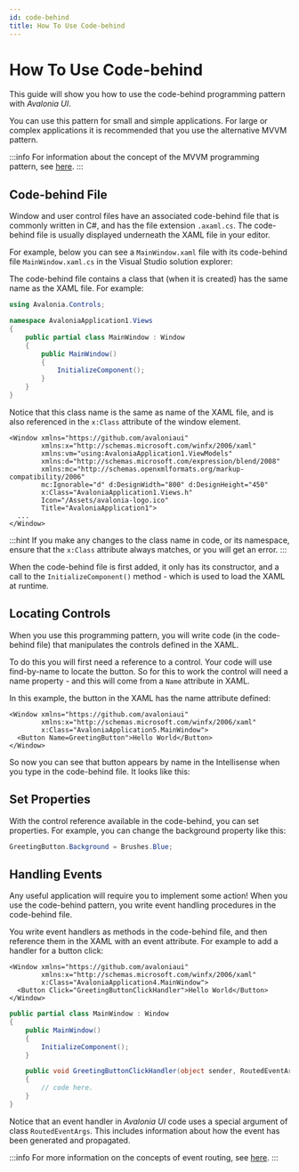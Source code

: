 ```yaml
---
id: code-behind
title: How To Use Code-behind
---
```


# How To Use Code-behind

This guide will show you how to use the code-behind programming pattern with _Avalonia UI_.&#x20;

You can use this pattern for small and simple applications. For large or complex applications it is  recommended that you use the alternative MVVM pattern.

:::info
For information about the concept of the MVVM programming pattern, see [here](../../concepts/the-mvvm-pattern/).
:::

## Code-behind File

Window and user control files have an associated code-behind file that is commonly written in C#, and has the file extension `.axaml.cs`. The code-behind file is usually displayed underneath the XAML file in your editor.&#x20;

For example, below you can see a `MainWindow.xaml` file with its code-behind file `MainWindow.xaml.cs` in the Visual Studio solution explorer:

<!-- ![](../../.gitbook/assets/codebehind-vs.png) -->

The code-behind file contains a class that (when it is created) has the same name as the XAML file. For example:

```csharp
using Avalonia.Controls;

namespace AvaloniaApplication1.Views
{
    public partial class MainWindow : Window
    {
        public MainWindow()
        {
            InitializeComponent();
        }
    }
}
```

Notice that this class name is the same as name of the XAML file, and is also referenced in the `x:Class` attribute of the window element.&#x20;

```markup
<Window xmlns="https://github.com/avaloniaui"
        xmlns:x="http://schemas.microsoft.com/winfx/2006/xaml"
        xmlns:vm="using:AvaloniaApplication1.ViewModels"
        xmlns:d="http://schemas.microsoft.com/expression/blend/2008"
        xmlns:mc="http://schemas.openxmlformats.org/markup-compatibility/2006"
        mc:Ignorable="d" d:DesignWidth="800" d:DesignHeight="450"
        x:Class="AvaloniaApplication1.Views.h"
        Icon="/Assets/avalonia-logo.ico"
        Title="AvaloniaApplication1">
  ...
</Window>
```

:::hint
If you make any changes to the class name in code, or its namespace, ensure that the  `x:Class` attribute always matches, or you will get an error.
:::

When the code-behind file is first added, it only has its constructor, and a call to the  `InitializeComponent()` method - which is used to load the XAML at runtime.

## Locating Controls <a href="#locating-controls" id="locating-controls"></a>

When you use this programming pattern, you will write code (in the code-behind file) that manipulates the controls defined in the XAML.&#x20;

To do this you will first need a reference to a control. Your code will use find-by-name to locate the button. So for this to work the control will need a name property - and this will come from a `Name` attribute in XAML.

In this example, the button in the XAML has the name attribute defined:&#x20;

```markup
<Window xmlns="https://github.com/avaloniaui"
        xmlns:x="http://schemas.microsoft.com/winfx/2006/xaml"
        x:Class="AvaloniaApplication5.MainWindow">
  <Button Name=GreetingButton">Hello World</Button>
</Window>
```

So now you can see that button appears by name in the Intellisense when you type in the code-behind file. It looks like this:

<!--<img src="../../.gitbook/assets/image (7) (1) (2).png" alt="">-->

## Set Properties

With the control reference available in the code-behind, you can set properties. For example, you can change the background property like this:

```csharp
GreetingButton.Background = Brushes.Blue;
```

## Handling Events <a href="#handling-events" id="handling-events"></a>

Any useful application will require you to implement some action! When you use the code-behind pattern, you write event handling procedures in the code-behind file.&#x20;

You write event handlers as methods in the code-behind file, and then reference them in the XAML with an event attribute. For example to add a handler for a button click:

```markup
<Window xmlns="https://github.com/avaloniaui"
        xmlns:x="http://schemas.microsoft.com/winfx/2006/xaml"
        x:Class="AvaloniaApplication4.MainWindow">
  <Button Click="GreetingButtonClickHandler">Hello World</Button>
</Window>
```

```csharp
public partial class MainWindow : Window
{
    public MainWindow()
    {
        InitializeComponent();
    }

    public void GreetingButtonClickHandler(object sender, RoutedEventArgs e)
    {
        // code here.
    }
}
```

Notice that an event handler in _Avalonia UI_ code uses a special argument of class `RoutedEventArgs`. This includes information about how the event has been generated and propagated.

:::info
For more information on the concepts of event routing, see [here](../../concepts/input/routed-events.md).&#x20;
:::

&#x20; &#x20;